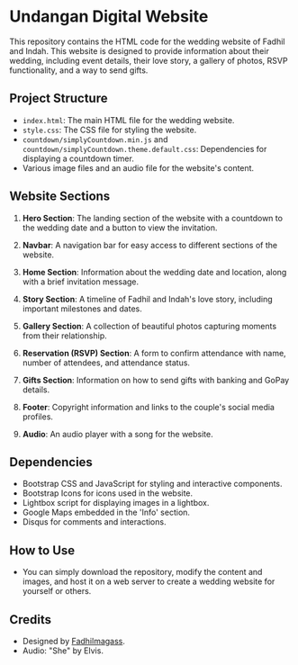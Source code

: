 
# Undangan Digital Website

This repository contains the HTML code for the wedding website of Fadhil and Indah. This website is designed to provide information about their wedding, including event details, their love story, a gallery of photos, RSVP functionality, and a way to send gifts.

## Project Structure

- `index.html`: The main HTML file for the wedding website.
- `style.css`: The CSS file for styling the website.
- `countdown/simplyCountdown.min.js` and `countdown/simplyCountdown.theme.default.css`: Dependencies for displaying a countdown timer.
- Various image files and an audio file for the website's content.


## Website Sections

1. **Hero Section**: The landing section of the website with a countdown to the wedding date and a button to view the invitation.

2. **Navbar**: A navigation bar for easy access to different sections of the website.

3. **Home Section**: Information about the wedding date and location, along with a brief invitation message.

4. **Story Section**: A timeline of Fadhil and Indah's love story, including important milestones and dates.

5. **Gallery Section**: A collection of beautiful photos capturing moments from their relationship.

6. **Reservation (RSVP) Section**: A form to confirm attendance with name, number of attendees, and attendance status.

7. **Gifts Section**: Information on how to send gifts with banking and GoPay details.

8. **Footer**: Copyright information and links to the couple's social media profiles.

9. **Audio**: An audio player with a song for the website.
## Dependencies

- Bootstrap CSS and JavaScript for styling and interactive components.
- Bootstrap Icons for icons used in the website.
- Lightbox script for displaying images in a lightbox.
- Google Maps embedded in the 'Info' section.
- Disqus for comments and interactions.
## How to Use

- You can simply download the repository, modify the content and images, and host it on a web server to create a wedding website for yourself or others.
## Credits

- Designed by [Fadhilmagass](https://instagram.com/Fadhilmagass).
- Audio: "She" by Elvis.